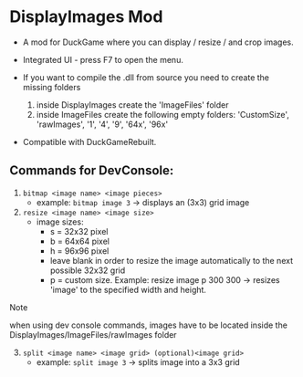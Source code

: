 # DisplayImages Mod
+ A mod for DuckGame where you can display / resize / and crop images.
+ Integrated UI - press F7 to open the menu.
+ If you want to compile the .dll from source you need to create the missing folders
    1. inside DisplayImages create the 'ImageFiles' folder
    1. inside ImageFiles create the following empty folders: 'CustomSize', 'rawImages', '1', '4', '9', '64x', '96x'
       
+ Compatible with DuckGameRebuilt.  
## Commands for DevConsole:
1. ```bitmap <image name> <image pieces>```
    + example: ```bitmap image 3```  -> displays an (3x3) grid image
3. ```resize <image name> <image size>```
    + image sizes:
      + s = 32x32 pixel
      + b = 64x64 pixel
      + h = 96x96 pixel
      + leave blank in order to resize the image automatically to the next possible 32x32 grid
      + p = custom size. Example: resize image p 300 300  -> resizes 'image' to the specified width and height.
> [!NOTE]
> when using dev console commands, images have to be located inside the DisplayImages/ImageFiles/rawImages folder
3. ```split <image name> <image grid> (optional)<image grid>```
    + example: ```split image 3``` -> splits image into a 3x3 grid

